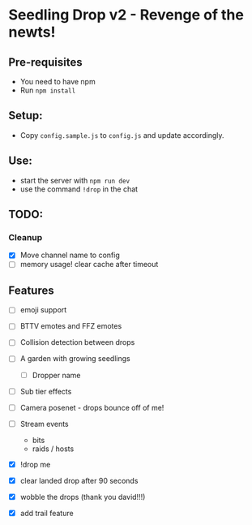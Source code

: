 # Seedling Drop v2 - Revenge of the newts!

## Pre-requisites
* You need to have npm
* Run `npm install`

## Setup:

* Copy `config.sample.js` to `config.js` and update accordingly.

## Use:
* start the server with `npm run dev`
* use the command `!drop` in the chat

## TODO:

### Cleanup

* [x] Move channel name to config
* [ ] memory usage! clear cache after timeout

## Features
* [ ] emoji support
* [ ] BTTV emotes and FFZ emotes
* [ ] Collision detection between drops
* [ ] A garden with growing seedlings
  * [ ] Dropper name
* [ ] Sub tier effects
* [ ] Camera posenet - drops bounce off of me!
* [ ] Stream events
  * bits
  * raids / hosts
* [x] !drop me
* [x] clear landed drop after 90 seconds
* [x] wobble the drops (thank you david!!!)
* [X] add trail feature
  